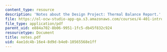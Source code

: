 ```yaml
---
content_type: resource
description: 'Notes about the Design Project: Thermal Balance Report.'
file: https://ol-ocw-studio-app-qa.s3.amazonaws.com/courses/4-401-introduction-to-building-technology-spring-2006/4ae1dc4b16e48d9db4e010565568e1ff_notes.pdf
file_type: application/pdf
parent_uid: e884a702-8b06-9951-1fc5-db45f832c924
resourcetype: Document
title: notes.pdf
uid: 4ae1dc4b-16e4-8d9d-b4e0-10565568e1ff
---
```

